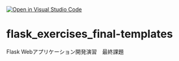 [![Open in Visual Studio Code](https://classroom.github.com/assets/open-in-vscode-718a45dd9cf7e7f842a935f5ebbe5719a5e09af4491e668f4dbf3b35d5cca122.svg)](https://classroom.github.com/online_ide?assignment_repo_id=11258254&assignment_repo_type=AssignmentRepo)
# flask_exercises_final-templates
Flask Webアプリケーション開発演習　最終課題
